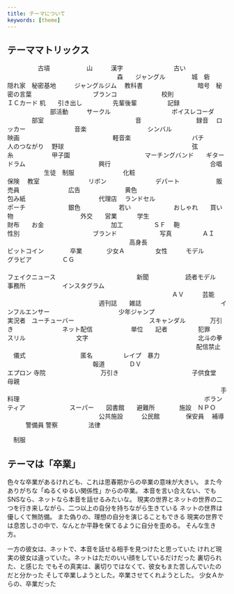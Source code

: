 ```yaml
---
title: テーマについて
keywords: [theme]
---
```

## テーママトリックス

　　　　　古墳　　　　　　山　　　漢字
　　　　　　　　古い
　　　　　　　　　　　　　　　　　　森　　ジャングル
　　　　城　砦　　　　隠れ家　秘密基地　　　ジャングルジム
　教科書　　　　　　　　　暗号　秘密の言葉　　　　　　　　　　ブランコ
　　　　　　　校則　　　　　　　　　　　　　　　ＩＣカード
机　　引き出し　　　　　先輩後輩　　　　　記録
　　　　　　　部活動　　　サークル　　　　　　　　　　ボイスレコーダ
　　　　部室　　　　　　　　　　　　　　　音　　　　　　　　　録音
　ロッカー　　　　　　　　音楽　　　　　　　　　　シンバル　　　　　　　　　　　　　映画
　　　　　　　　　　　　　　　軽音楽　　　　　　　　　　バチ　　　　　人のつながり
　野球　　　　　　　　　　　　　　　　　　　　　弦　　　　　　　糸
　　　　　　甲子園
　　　　　　　　　　　　マーチングバンド　　ギター　ドラム　　　　　　　　　　　　興行
　　　　　　　　　　　　　　　　合唱
　　　　　　生徒　制服　　　　　　　　化粧　　　　　　　　　　　　　　　保険
　教室　　　　　　　　リボン　　　　　　　　デパート　　　　　　販売員　　　　　　　　広告
　　　　　　　黄色　　　　　　　　　　　　　　　　包み紙　　　　　　　　　　　　代理店
　ランドセル　　　　　　　　　　　　　ポーチ　　　　　　　銀色
　　　　　　若い　　　　　　　おしゃれ　　買い物　　　　　　　　　　　外交　　営業
　　　学生　　　　　　　　　　　　　　　　　　　　財布　　お金　　　　　　　　　　　加工　　　　　ＳＦ
　鞄　　　　　　　　　　性別　　　　　　　　　　　　ブランド　　　　　　　写真　　　　　ＡＩ
　　　　　　　　　　　　　　　　　　　　高身長　　　　　　　　　　　　　　　　　　　　　　ビットコイン
　　　　卒業　　　　少女Ａ　　　　　女性　　　モデル　　　　　　グラビア　　　　　ＣＧ
　　　　　　　　　　　　　　　　　　　　　　　　　　　　　　　　　　　　　　　　　　　　フェイクニュース
　　　　　　　　　　　　　新聞　　　　　　読者モデル　　　事務所　　　　　　インスタグラム
　　　　　　　　　　　　　　　　　　　　　　　　　　　ＡＶ　　　芸能
　　　　　　　　　　　　　　　週刊誌　　雑誌　　　　　　　　　　　　　インフルエンサー
　　　　　　　　　　　少年ジャンプ　　　　　　　　　　　　　　　実況者　ユーチューバー
　　　　　　　　　　　　スキャンダル　　　　万引き　　　　　　　　ネット配信
　　　　　　単位　　記者　　　　　犯罪　　　　　　　スリル
　　　　　　　　文字　　　　　　　　　　　　　　　　　　北斗の拳
　　　　　　　　　　　　　　　　　　　　　　　　　　　　　　　配信禁止
　儀式　　　　　　　　　匿名　　　　　レイプ　暴力
　　　　　　　　　　　　　　報道　　　　ＤＶ　　　　　　　　　　　　　　　　エプロン
寺院　　　　　　　　　万引き　　　　　　　　　　　　子供食堂　　　　　　母親
　　　　　　　　　　　　　　　　　　　　　　　　　　　　　　　　　　　手料理
　　　　　　　　　　　　　　　　　　　　　　　　　　　　　　ボランティア
　　　　　　　スーパー　　図書館　　避難所　　　　施設　ＮＰＯ
　　　　　　　　　　　　　　　公共施設　　　公民館
　　　　保安員
　補導
　　　警備員
警察　　　　　法律

　制服


## テーマは「卒業」

色々な卒業があるけれども、これは思春期からの卒業の意味が大きい。
また今ありがちな「ぬるくゆるい関係性」からの卒業。
本音を言い合えない、でもSNSなら、ネットなら本音を話せるみたいな。
現実の世界とネットの世界の二つを行き来しながら、二つ以上の自分を持ちながら生きている
ネットの世界は優しくて無防備。
また偽りの、理想の自分を演じることもできる
現実の世界では息苦しさの中で、なんとか平静を保てるように自分を歪める。
そんな生き方。

一方の彼女は、ネットで、本音を話せる相手を見つけたと思っていた
けれど現実の彼女は違っていた。ネットはただのいい顔をしているだけだった
裏切られた、と感じた
でもその真実は、裏切りではなくて、彼女もまた苦しんでいたのだと分かった
そして卒業しようとした。卒業させてくれようとした。
少女Ａからの、卒業だった

